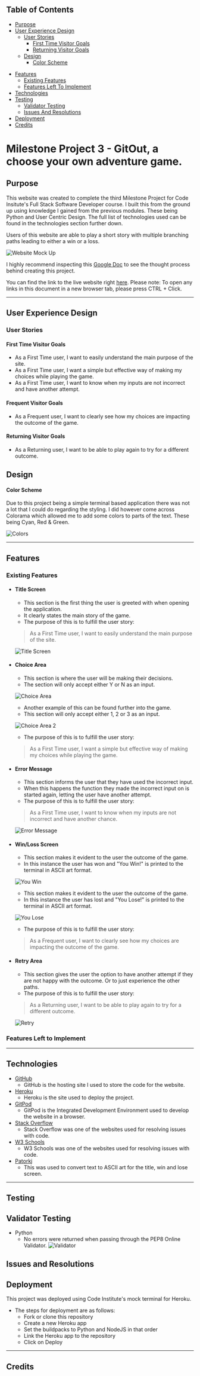 ## Table of Contents
* [Purpose](#Purpose)
* [User Experience Design](#User-Experience-Design)
    * [User Stories](#User-Stories)
        * [First Time Visitor Goals](#First-Time-Visitor-Goals)
        * [Returning Visitor Goals](#Returning-Visitor-Goals)
    * [Design](#Design)
        * [Color Scheme](#Color-Scheme)
- [Features](#Features)
    * [Existing Features](#Existing-Features)
    * [Features Left To Implement](#Features-Left-To-Implement)
- [Technologies](#Technologies)
- [Testing](#Testing)
    * [Validator Testing](#Validator-Testing)
    * [Issues And Resolutions](#Issues-And-Resolutions)
- [Deployment](#Deployment)
- [Credits](#Credits)

# Milestone Project 3 - GitOut, a choose your own adventure game.
## Purpose
This website was created to complete the third Milestone Project for Code Insitute's Full Stack Software Developer course. I built this from the ground up using knowledge I gained from the previous modules. These being Python and User Centric Design. The full list of technologies used can be found in the technologies section further down.

Users of this website are able to play a short story with multiple branching paths leading to either a win or a loss.

![Website Mock Up](assets/readme/welcome.png)

I highly recommend inspecting this 
[Google Doc](https://docs.google.com/document/d/1ghwcjxg73EdyXoCgmjsem6h2mjyTQ0Chwmcv5w3aVCk/edit?usp=sharing) to see the thought process behind creating this project.

You can find the link to the live website right [here](https://git-out.herokuapp.com/).
Please note: To open any links in this document in a new browser tab, please press CTRL + Click.

***

## User Experience Design

### User Stories
#### First Time Visitor Goals
* As a First Time user, I want to easily understand the main purpose of the site.
* As a First Time user, I want a simple but effective way of making my choices while playing the game.
* As a First Time user, I want to know when my inputs are not incorrect and have another attempt.
#### Frequent Visitor Goals
* As a Frequent user, I want to clearly see how my choices are impacting the outcome of the game.
#### Returning Visitor Goals
* As a Returning user, I want to be able to play again to try for a different outcome.

## Design
#### Color Scheme
Due to this project being a simple terminal based application there was not a lot that I could do regarding the styling. I did however come across Colorama which allowed me to add some colors to parts of the text. These being Cyan, Red & Green.

![Colors](assets/readme/colors-used.png)

*** 

## Features

### Existing Features
*  #### Title Screen
    * This section is the first thing the user is greeted with when opening the application. 
    * It clearly states the main story of the game.
    * The purpose of this is to fulfill the user story:
    > As a First Time user, I want to easily understand the main purpose of the site.

    ![Title Screen](assets/readme/title-screen.png)
* #### Choice Area
    * This section is where the user will be making their decisions.
    * The section will only accept either Y or N as an input.

    ![Choice Area](assets/readme/choice-1.png)
    * Another example of this can be found further into the game.
    * This section will only accept either 1, 2 or 3 as an input.

    ![Choice Area 2](assets/readme/choice-2.png)
    * The purpose of this is to fulfill the user story:
    > As a First Time user, I want a simple but effective way of making my choices while playing the game.
* #### Error Message
    * This section informs the user that they have used the incorrect input.
    * When this happens the function they made the incorrect input on is started again, letting the user have another attempt.
    * The purpose of this is to fulfill the user story:
    > As a First Time user, I want to know when my inputs are not incorrect and have another chance.
    
    ![Error Message](assets/readme/error.png)
* #### Win/Loss Screen
    * This section makes it evident to the user the outcome of the game.
    * In this instance the user has won and "You Win!" is printed to the terminal in ASCII art format.

    ![You Win](assets/readme/you-win.png)
    * This section makes it evident to the user the outcome of the game.
    * In this instance the user has lost and "You Lose!" is printed to the terminal in ASCII art format.

    ![You Lose](assets/readme/you-lose.png)
    * The purpose of this is to fulfill the user story:
    > As a Frequent user, I want to clearly see how my choices are impacting the outcome of the game.
* #### Retry Area
    * This section gives the user the option to have another attempt if they are not happy with the outcome. Or to just experience the other paths.
    * The purpose of this is to fulfill the user story:
    > As a Returning user, I want to be able to play again to try for a different outcome.

    ![Retry](assets/readme/retry.png)

### Features Left to Implement

***

## Technologies

* [GitHub](https://github.com/)
    * GitHub is the hosting site I used to store the code for the website.
* [Heroku](https://dashboard.heroku.com/apps)
    * Heroku is the site used to deploy the project.
* [GitPod](https://gitpod.io/)
    * GitPod is the Integrated Development Environment used to develop the website in a browser.
* [Stack Overflow](https://stackoverflow.com/)
    * Stack Overflow was one of the websites used for resolving issues with code.
* [W3 Schools](https://www.w3schools.com/)
    * W3 Schools was one of the websites used for resolving issues with code.
* [Patorkj](http://www.patorjk.com/software/taag/#p=display&f=Graffiti&t=Type%20Something%20)
    * This was used to convert text to ASCII art for the title, win and lose screen. 

***

## Testing

## Validator Testing

* Python
    * No errors were returned when passing through the PEP8 Online Validator. 
    ![Validator](assets/readme/validator.png)


## Issues and Resolutions

## Deployment

 This project was deployed using Code Institute's mock terminal for Heroku.

* The steps for deployment are as follows:
    * Fork or clone this repository
    * Create a new Heroku app
    * Set the buildpacks to Python and NodeJS in that order
    * Link the Heroku app to the repository
    * Click on Deploy

***

## Credits